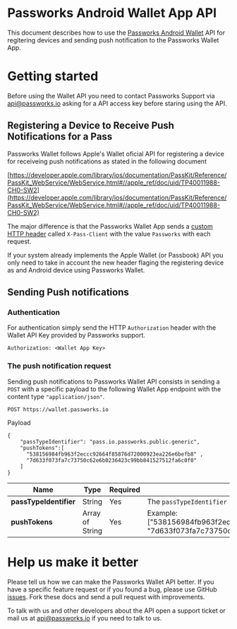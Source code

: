 # Passworks Android Wallet App API

This document describes how to use the [Passworks Android Wallet](https://play.google.com/store/apps/details?id=io.passworks.wallet) API for regitering devices and sending push notification to the Passworks Wallet App.

# Getting started

Before using the Wallet API you need to contact Passworks Support via [api@passworks.io](mailto:api@passworks.io?subject=Android+Wallet+API+Key) asking for a API access key before staring using the API.


## Registering a Device to Receive Push Notifications for a Pass

Passworks Wallet follows Apple's Wallet oficial API for registering a device for receiveing push notifications as stated in the following document

[https://developer.apple.com/library/ios/documentation/PassKit/Reference/PassKit_WebService/WebService.html#//apple_ref/doc/uid/TP40011988-CH0-SW2](https://developer.apple.com/library/ios/documentation/PassKit/Reference/PassKit_WebService/WebService.html#//apple_ref/doc/uid/TP40011988-CH0-SW2) 

The major difference is that the Passworks Wallet App sends a [custom HTTP  header](http://tools.ietf.org/html/rfc6648) called `X-Pass-Client` with the value `Passworks` with each request.

If your system already implements the Apple Wallet (or Passbook) API you only need to take in account the new header flaging the registering device as and Android device using Passworks Wallet.

## Sending Push notifications

### Authentication

For authentication simply send the  HTTP `Authorization` header with the Wallet API Key provided by Passworks support.

```
Authorization: <Wallet App Key>
```

### The push notification request

Sending push notifications to Passworks Wallet API consists in sending a `POST` with a specific payload to the following Wallet App endpoint with the content type `"application/json"`.

```
POST https://wallet.passworks.io
```

Payload

```
{
	"passTypeIdentifier": "pass.io.passworks.public.generic",
	"pushTokens":[
	  "538156984fb963f2eccc92664f85876d72000923ea226e6befb8" , 
	  "7d633f073fa7c73750c62e6b0236423c99bb841527512fa6c0f0"
	]
}
```


|Name                | Type             | Required | Description                       |
|--------------------|------------------|----------|-------------------------|
| __passTypeIdentifier__ |  String          | Yes | The `passTypeIdentifier ` eg: *"pass.io.passworks.public.generic"*  |                
| __pushTokens__    |  Array of String | Yes | Example: ["538156984fb963f2eccc92664f85876d72000923ea226e6befb8", "7d633f073fa7c73750c62e6b0236423c99bb841527512fa6c0f0"] 


# Help us make it better

Please tell us how we can make the Passworks Wallet API better. If you have a specific feature request or if you found a bug, please use GitHub [issues](https://github.com/passworks/android-wallet-api/issues). Fork these docs and send a pull request with improvements.

To talk with us and other developers about the API open a support ticket or mail us at [api@passworks.io](mailto:api@passworks.io) if you need to talk to us.


